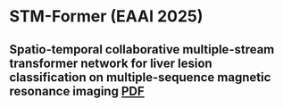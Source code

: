 # STM-Former (EAAI 2025)
## Spatio-temporal collaborative multiple-stream transformer network for liver lesion classification on multiple-sequence magnetic resonance imaging [PDF](https://paperswithcode.com/paper/spatio-temporal-collaborative-multiple-stream)
